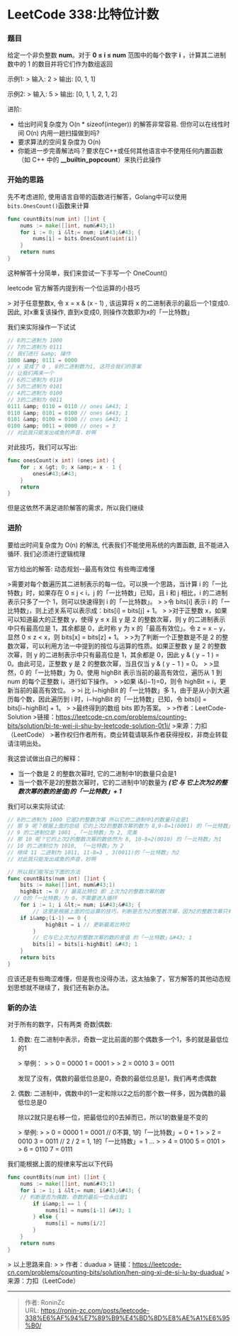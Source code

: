 # LeetCode 338:比特位计数


### 题目

给定一个非负整数 **num**。对于 **0 ≤ i ≤ num** 范围中的每个数字 **i** ，计算其二进制数中的 1 的数目并将它们作为数组返回

示例1:
&gt; 输入: 2
&gt; 输出: [0, 1, 1]

示例2:
&gt; 输入: 5
&gt; 输出: [0, 1, 1, 2, 1, 2]

进阶:
* 给出时间复杂度为 O(n * sizeof(integer)) 的解答非常容易. 但你可以在线性时间 O(n) 内用一趟扫描做到吗?
* 要求算法的空间复杂度为 O(n)
* 你能进一步完善解法吗？要求在C&#43;&#43;或任何其他语言中不使用任何内置函数（如 C&#43;&#43; 中的 **__builtin_popcount**）来执行此操作

### 开始的思路

先不考虑进阶, 使用语言自带的函数进行解答，Golang中可以使用```bits.OnesCount()```函数来计算
```go
func countBits(num int) []int {
	nums := make([]int, num&#43;1)
	for i := 0; i &lt;= num; i&#43;&#43; {
		nums[i] = bits.OnesCount(uint(i))
	}
	return nums
}
```
这种解答十分简单，我们来尝试一下手写一个 OneCount()

leetcode 官方解答内提到有一个位运算的小技巧

&gt; 对于任意整数x, 令 x = x &amp; (x - 1) , 该运算将 x 的二进制表示的最后一个1变成0. 因此, 对x重复该操作, 直到x变成0, 则操作次数即为x的「一比特数」

我们来实际操作一下试试

```go
// 8的二进制为 1000
// 7的二进制为 0111
// 我们进行 &amp; 操作
1000 &amp; 0111 = 0000 
// x 变成了 0 , 8的二进制数为1, 这符合我们的答案
// 让我们再来一个
// 6的二进制为 0110
// 5的二进制为 0101
// 4的二进制为 0100
// 3的二进制为 0011
0111 &amp; 0110 = 0110 // ones &#43; 1
0110 &amp; 0101 = 0100 // ones &#43; 1
0101 &amp; 0100 = 0100 // ones &#43; 1
0100 &amp; 0011 = 0000 // ones = 3 
// 对此我只能发出咸鱼的声音，妙啊
```

对此技巧，我们可以写出:

```go
func onesCount(x int) (ones int) {
	for ; x &gt; 0; x &amp;= x - 1 {
		ones&#43;&#43;
	}
	return
}
```

但是这依然不满足进阶解答的需求，所以我们继续


### 进阶

要给出时间复杂度为 O(n) 的解法, 代表我们不能使用系统的内置函数, 且不能进入循环. 我们必须进行逻辑梳理

官方给出的解答: 动态规划--最高有效位 有些晦涩难懂

&gt;需要对每个数遍历其二进制表示的每一位。可以换一个思路，当计算 i 的「一比特数」时，如果存在 0 ≤ j &lt; i，j 的「一比特数」已知，且 i 和 j 相比，i 的二进制表示只多了一个 1，则可以快速得到 i 的「一比特数」。
&gt;
&gt;令 bits[i] 表示 i 的「一比特数」，则上述关系可以表示成：bits[i] = bits[j] &#43; 1。
&gt;
&gt;对于正整数 x，如果可以知道最大的正整数 y，使得 y ≤ x 且 y 是 2 的整数次幂，则 y 的二进制表示中只有最高位是 1，其余都是 0，此时称 y 为 x 的「最高有效位」。令 z = x − y，显然 0 ≤ z &lt; x，则 bits[x] = bits[z] &#43; 1。
&gt;
&gt;为了判断一个正整数是不是 2 的整数次幂，可以利用方法一中提到的按位与运算的性质。如果正整数 y 是 2 的整数次幂，则 y 的二进制表示中只有最高位是 1，其余都是 0，因此 y &amp; ( y − 1 ) = 0。由此可见，正整数 y 是 2 的整数次幂，当且仅当 y &amp; ( y − 1 ) = 0。
&gt;
&gt;显然，0 的「一比特数」为 0。使用 highBit 表示当前的最高有效位，遍历从 1 到 num 的每个正整数 i，进行如下操作。
&gt;
&gt;如果 i&amp;(i−1)=0，则令 highBit = i，更新当前的最高有效位。
&gt;
&gt;i 比 i−highBit 的「一比特数」多 1，由于是从小到大遍历每个数，因此遍历到 i 时，i−highBit 的「一比特数」已知，令 bits[i] = bits[i−highBit] &#43; 1。
&gt;
&gt;最终得到的数组 bits 即为答案。
&gt;
&gt;作者：LeetCode-Solution
&gt;链接：https://leetcode-cn.com/problems/counting-bits/solution/bi-te-wei-ji-shu-by-leetcode-solution-0t1i/
&gt;来源：力扣（LeetCode）
&gt;著作权归作者所有。商业转载请联系作者获得授权，非商业转载请注明出处。

我这尝试做出自己的解释：

* 当一个数是 2 的整数次幂时, 它的二进制中1的数量只会是1
* 当一个数不是2的整数次幂时，它的二进制中1的数量为 ***(它 与 它上次为2的整数次幂的数的差值)的「一比特数」&#43; 1***

我们可以来实际试试:

```go
// 8的二进制为 1000 它是2的整数次幂 所以它的二进制中1的数量只会是1
// 那 9 呢？根据上面的总结 它的上次2的整数次幂的数为 8,9-8=1(0001) 的「一比特数」为1
// 9 的二进制位是 1001 ,「一比特数」为 2, 完美
// 那 10 呢？它的上次2的整数次幂的数依然为 8, 10-8=2(0010) 的「一比特数」为1
// 10 的二进制位为 1010, 「一比特数」为 2
// 继续 11 二进制为 1011, 11-8=3 , 3(0011)的「一比特数」为2 
// 对此我只能发出咸鱼的声音，妙啊

// 所以我们能写出下面的方法
func countBits(num int) []int {
	bits := make([]int, num&#43;1)
	highBit := 0 // 最高比特位 即 上次为2的整数次幂的数
  // 0的「一比特数」为 0，不需要进入循环
	for i := 1; i &lt;= num; i&#43;&#43; {
		// 这里是根据上面的位运算的技巧，判断是否为2的整数次幂，因为2的整数次幂只有一个1
  	if i&amp;(i-1) == 0 {
			highBit = i // 更新最高比特位
		}
		// 它与它上次为2的整数次幂的数的差值 的「一比特数」&#43; 1
		bits[i] = bits[i-highBit] &#43; 1
	}
	return bits
}
```

应该还是有些晦涩难懂，但是我也没得办法，这太抽象了，官方解答的其他动态规划思想就不继续了，我们还有新办法。

### 新的办法

对于所有的数字，只有两类 奇数|偶数:

1. 奇数: 在二进制中表示，奇数一定比前面的那个偶数多一个1，多的就是最低位的1

   &gt; 举例：
   &gt;
   &gt; 0 = 0000    1 = 0001
   &gt;
   &gt; 2 = 0010    3 = 0011

   发现了没有，偶数的最低位总是0，奇数的最低位总是1，我们再考虑偶数

2. 偶数: 二进制中，偶数中的1一定和除以2之后的那个数一样多，因为偶数的最低位总是0

   除以2就只是右移一位，把最低位的0去掉而已，所以1的数量是不变的

   &gt; 举例:
   &gt;
   &gt; 0 = 0000    1 = 0001 // 0不算, 1的「一比特数」= 0 &#43; 1
   &gt;
   &gt; 2 = 0010    3 = 0011 // 2 / 2 = 1, 1的「一比特数」= 1 ...
   &gt;
   &gt; 4 = 0100    5 = 0101
   &gt;
   &gt; 6 = 0110    7 = 0111

我们能根据上面的规律来写出以下代码

```go
func countBits(num int) []int {
	nums := make([]int, num&#43;1)
	for i := 1; i &lt;= num; i&#43;&#43; {
    // 判断是否为偶数，奇数的最后一位永远是1
		if i&amp;1 == 1 {
			nums[i] = nums[i-1] &#43; 1
		} else {
			nums[i] = nums[i/2]
		}
	}
	return nums
}
```

&gt; 以上思路来自:
&gt;
&gt; 作者：duadua
&gt; 链接：https://leetcode-cn.com/problems/counting-bits/solution/hen-qing-xi-de-si-lu-by-duadua/
&gt; 来源：力扣（LeetCode）

---

> 作者: RoninZc  
> URL: https://ronin-zc.com/posts/leetcode-338%E6%AF%94%E7%89%B9%E4%BD%8D%E8%AE%A1%E6%95%B0/  

